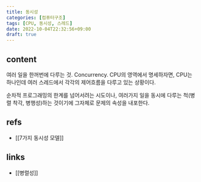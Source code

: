 ```yaml
---
title: 동시성
categories: [컴퓨터구조]
tags: [CPU, 동시성, 스레드]
date: 2022-10-04T22:32:56+09:00
draft: true
---
```


## content
여러 일을 한꺼번에 다루는 것. Concurrency. 
CPU의 영역에서 명세하자면, CPU는 하나인데 여러 스레드에서 각각의 제어흐름을 다루고 있는 상황이다. 

순차적 프로그래밍의 한계를 넘어서려는 시도이나, 여러가지 일을 동시에 다루는 척(병렬 착각, 병행성)하는 것이기에 그자체로 문제의 속성을 내포한다.



## refs
- [[7가지 동시성 모델]]


## links
- [[병렬성]]
